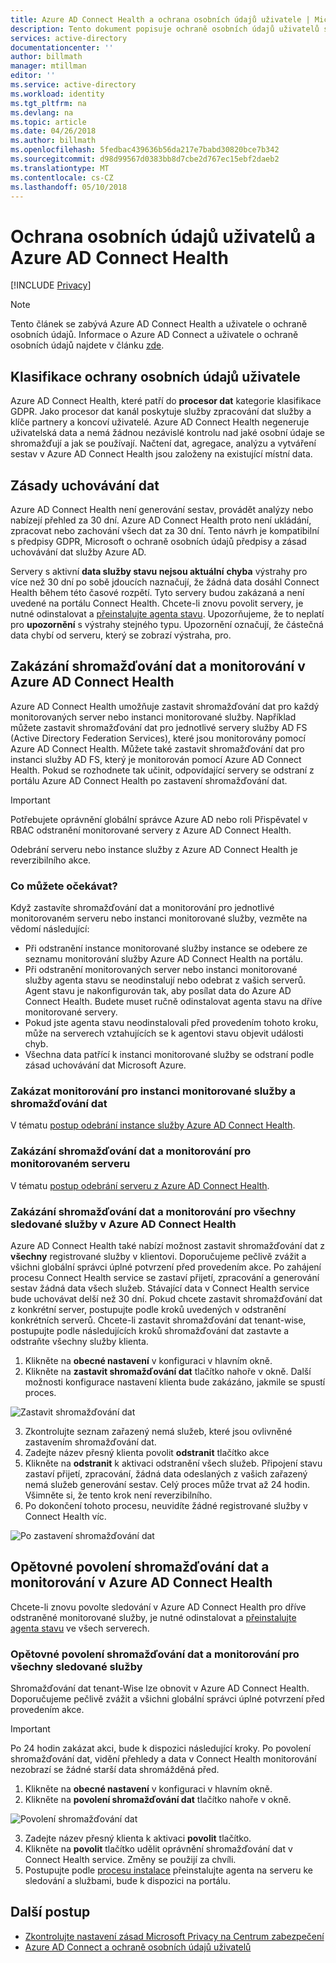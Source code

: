 ```yaml
---
title: Azure AD Connect Health a ochrana osobních údajů uživatele | Microsoft Docs
description: Tento dokument popisuje ochraně osobních údajů uživatelů s Azure AD Connect Health.
services: active-directory
documentationcenter: ''
author: billmath
manager: mtillman
editor: ''
ms.service: active-directory
ms.workload: identity
ms.tgt_pltfrm: na
ms.devlang: na
ms.topic: article
ms.date: 04/26/2018
ms.author: billmath
ms.openlocfilehash: 5fedbac439636b56da217e7babd30820bce7b342
ms.sourcegitcommit: d98d99567d0383bb8d7cbe2d767ec15ebf2daeb2
ms.translationtype: MT
ms.contentlocale: cs-CZ
ms.lasthandoff: 05/10/2018
---
```

# <a name="user-privacy-and-azure-ad-connect-health"></a>Ochrana osobních údajů uživatelů a Azure AD Connect Health 

[!INCLUDE [Privacy](../../../includes/gdpr-intro-sentence.md)]

>[!NOTE] 
>Tento článek se zabývá Azure AD Connect Health a uživatele o ochraně osobních údajů.  Informace o Azure AD Connect a uživatele o ochraně osobních údajů najdete v článku [zde](../../active-directory/connect/active-directory-aadconnect-gdpr.md).

## <a name="user-privacy-classification"></a>Klasifikace ochrany osobních údajů uživatele
Azure AD Connect Health, které patří do **procesor dat** kategorie klasifikace GDPR. Jako procesor dat kanál poskytuje služby zpracování dat služby a klíče partnery a koncoví uživatelé. Azure AD Connect Health negeneruje uživatelská data a nemá žádnou nezávislé kontrolu nad jaké osobní údaje se shromažďují a jak se používají. Načtení dat, agregace, analýzu a vytváření sestav v Azure AD Connect Health jsou založeny na existující místní data. 

## <a name="data-retention-policy"></a>Zásady uchovávání dat
Azure AD Connect Health není generování sestav, provádět analýzy nebo nabízejí přehled za 30 dní. Azure AD Connect Health proto není ukládání, zpracovat nebo zachování všech dat za 30 dní. Tento návrh je kompatibilní s předpisy GDPR, Microsoft o ochraně osobních údajů předpisy a zásad uchovávání dat služby Azure AD. 

Servery s aktivní **data služby stavu nejsou aktuální** **chyba** výstrahy pro více než 30 dní po sobě jdoucích naznačují, že žádná data dosáhl Connect Health během této časové rozpětí. Tyto servery budou zakázaná a není uvedené na portálu Connect Health. Chcete-li znovu povolit servery, je nutné odinstalovat a [přeinstalujte agenta stavu](active-directory-aadconnect-health-agent-install.md). Upozorňujeme, že to neplatí pro **upozornění** s výstrahy stejného typu. Upozornění označují, že částečná data chybí od serveru, který se zobrazí výstraha, pro. 
 
## <a name="disable-data-collection-and-monitoring-in-azure-ad-connect-health"></a>Zakázání shromažďování dat a monitorování v Azure AD Connect Health
Azure AD Connect Health umožňuje zastavit shromažďování dat pro každý monitorovaných server nebo instanci monitorované služby. Například můžete zastavit shromažďování dat pro jednotlivé servery služby AD FS (Active Directory Federation Services), které jsou monitorovány pomocí Azure AD Connect Health. Můžete také zastavit shromažďování dat pro instanci služby AD FS, který je monitorován pomocí Azure AD Connect Health. Pokud se rozhodnete tak učinit, odpovídající servery se odstraní z portálu Azure AD Connect Health po zastavení shromažďování dat. 

>[!IMPORTANT]
> Potřebujete oprávnění globální správce Azure AD nebo roli Přispěvatel v RBAC odstranění monitorované servery z Azure AD Connect Health.
>
> Odebrání serveru nebo instance služby z Azure AD Connect Health je reverzibilního akce. 

### <a name="what-to-expect"></a>Co můžete očekávat?
Když zastavíte shromažďování dat a monitorování pro jednotlivé monitorovaném serveru nebo instanci monitorované služby, vezměte na vědomí následující:

- Při odstranění instance monitorované služby instance se odebere ze seznamu monitorování služby Azure AD Connect Health na portálu. 
- Při odstranění monitorovaných server nebo instanci monitorované služby agenta stavu se neodinstalují nebo odebrat z vašich serverů. Agent stavu je nakonfigurován tak, aby posílat data do Azure AD Connect Health. Budete muset ručně odinstalovat agenta stavu na dříve monitorované servery.
- Pokud jste agenta stavu neodinstalovali před provedením tohoto kroku, může na serverech vztahujících se k agentovi stavu objevit události chyb.
- Všechna data patřící k instanci monitorované služby se odstraní podle zásad uchovávání dat Microsoft Azure.

### <a name="disable-data-collection-and-monitoring-for-an-instance-of-a-monitored-service"></a>Zakázat monitorování pro instanci monitorované služby a shromažďování dat
V tématu [postup odebrání instance služby Azure AD Connect Health](active-directory-aadconnect-health-operations.md#delete-a-service-instance-from-azure-ad-connect-health-service).

### <a name="disable-data-collection-and-monitoring-for-a-monitored-server"></a>Zakázání shromažďování dat a monitorování pro monitorovaném serveru
V tématu [postup odebrání serveru z Azure AD Connect Health](active-directory-aadconnect-health-operations.md#delete-a-server-from-the-azure-ad-connect-health-service).

### <a name="disable-data-collection-and-monitoring-for-all-monitored-services-in-azure-ad-connect-health"></a>Zakázání shromažďování dat a monitorování pro všechny sledované služby v Azure AD Connect Health
Azure AD Connect Health také nabízí možnost zastavit shromažďování dat z **všechny** registrované služby v klientovi. Doporučujeme pečlivě zvážit a všichni globální správci úplné potvrzení před provedením akce. Po zahájení procesu Connect Health service se zastaví přijetí, zpracování a generování sestav žádná data všech služeb. Stávající data v Connect Health service bude uchovávat delší než 30 dní.
Pokud chcete zastavit shromažďování dat z konkrétní server, postupujte podle kroků uvedených v odstranění konkrétních serverů. Chcete-li zastavit shromažďování dat tenant-wise, postupujte podle následujících kroků shromažďování dat zastavte a odstraňte všechny služby klienta.

1.  Klikněte na **obecné nastavení** v konfiguraci v hlavním okně. 
2.  Klikněte na **zastavit shromažďování dat** tlačítko nahoře v okně. Další možnosti konfigurace nastavení klienta bude zakázáno, jakmile se spustí proces.  
 
 ![Zastavit shromažďování dat](./media/active-directory-aadconnect-health-gdpr/gdpr4.png)
  
3.  Zkontrolujte seznam zařazený nemá služeb, které jsou ovlivněné zastavením shromažďování dat. 
4.  Zadejte název přesný klienta povolit **odstranit** tlačítko akce
5.  Klikněte na **odstranit** k aktivaci odstranění všech služeb. Připojení stavu zastaví přijetí, zpracování, žádná data odeslaných z vašich zařazený nemá služeb generování sestav. Celý proces může trvat až 24 hodin. Všimněte si, že tento krok není reverzibilního. 
6.  Po dokončení tohoto procesu, neuvidíte žádné registrované služby v Connect Health víc. 

 ![Po zastavení shromažďování dat](./media/active-directory-aadconnect-health-gdpr/gdpr5.png)

## <a name="re-enable-data-collection-and-monitoring-in-azure-ad-connect-health"></a>Opětovné povolení shromažďování dat a monitorování v Azure AD Connect Health
Chcete-li znovu povolte sledování v Azure AD Connect Health pro dříve odstraněné monitorované služby, je nutné odinstalovat a [přeinstalujte agenta stavu](active-directory-aadconnect-health-agent-install.md) ve všech serverech.

### <a name="re-enable-data-collection-and-monitoring-for-all-monitored-services"></a>Opětovné povolení shromažďování dat a monitorování pro všechny sledované služby

Shromažďování dat tenant-Wise lze obnovit v Azure AD Connect Health. Doporučujeme pečlivě zvážit a všichni globální správci úplné potvrzení před provedením akce.

>[!IMPORTANT]
> Po 24 hodin zakázat akci, bude k dispozici následující kroky.
> Po povolení shromažďování dat, vidění přehledy a data v Connect Health monitorování nezobrazí se žádné starší data shromážděná před. 

1.  Klikněte na **obecné nastavení** v konfiguraci v hlavním okně. 
2.  Klikněte na **povolení shromažďování dat** tlačítko nahoře v okně. 
 
 ![Povolení shromažďování dat](./media/active-directory-aadconnect-health-gdpr/gdpr6.png)
 
3.  Zadejte název přesný klienta k aktivaci **povolit** tlačítko.
4.  Klikněte na **povolit** tlačítko udělit oprávnění shromažďování dat v Connect Health service. Změny se použijí za chvíli. 
5.  Postupujte podle [procesu instalace](active-directory-aadconnect-health-agent-install.md) přeinstalujte agenta na serveru ke sledování a službami, bude k dispozici na portálu.  


## <a name="next-steps"></a>Další postup
* [Zkontrolujte nastavení zásad Microsoft Privacy na Centrum zabezpečení](https://www.microsoft.com/trustcenter)
* [Azure AD Connect a ochraně osobních údajů uživatelů](../../active-directory/connect/active-directory-aadconnect-gdpr.md)

